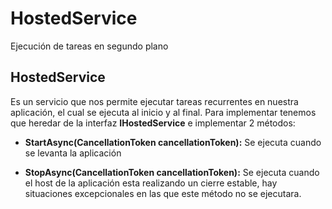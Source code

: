 # HostedService
Ejecución de tareas en segundo plano

## HostedService
Es un servicio que nos permite ejecutar tareas recurrentes en nuestra aplicación, el cual se ejecuta al inicio y al final. Para implementar tenemos que heredar de la interfaz **IHostedService** e implementar 2 métodos:

- **StartAsync(CancellationToken cancellationToken):** Se ejecuta cuando se levanta la aplicación

- **StopAsync(CancellationToken cancellationToken):** Se ejecuta cuando el host de la aplicación esta realizando un cierre estable, hay situaciones excepcionales en las que este método no se ejecutara.
